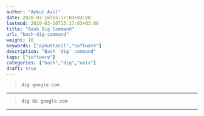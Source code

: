 ```yaml
---
author: "Aykut Asil"
date: 2020-03-16T15:17:03+03:00
lastmod: 2020-03-16T15:17:03+03:00
title: "Bash Dig Command"
url: "bash-dig-command"
weight: 10
keywords: ["aykuttasil","software"]
description: "Bash 'dig' command"
tags: ["software"]
categories: ["bash","dig","unix"]
draft: true
---
```


> `dig google.com`

---

> `dig NS google.com`

---

